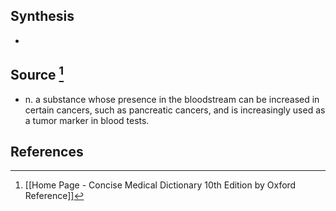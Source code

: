 ## Synthesis
- 
## Source [^1]
- n. a substance whose presence in the bloodstream can be increased in certain cancers, such as pancreatic cancers, and is increasingly used as a tumor marker in blood tests.
## References

[^1]: [[Home Page - Concise Medical Dictionary 10th Edition by Oxford Reference]]